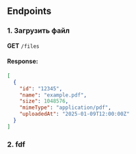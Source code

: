 ## Endpoints

### 1. Загрузить файл
**GET** `/files`

#### Response:
```json
[
  {
    "id": "12345",
    "name": "example.pdf",
    "size": 1048576,
    "mimeType": "application/pdf",
    "uploadedAt": "2025-01-09T12:00:00Z"
  }
]
```

### 2. fdf
